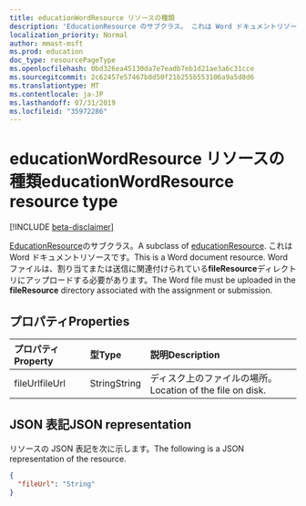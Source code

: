 ```yaml
---
title: educationWordResource リソースの種類
description: 'EducationResource のサブクラス。 これは Word ドキュメントリソースです。 Word ファイルは、に関連付けられた**fileResource**ディレクトリにアップロードする必要があります。 '
localization_priority: Normal
author: mmast-msft
ms.prod: education
doc_type: resourcePageType
ms.openlocfilehash: 0bd326ea45130da7e7eadb7eb1d21ae3a6c31cce
ms.sourcegitcommit: 2c62457e57467b8d50f21b255b553106a9a5d8d6
ms.translationtype: MT
ms.contentlocale: ja-JP
ms.lasthandoff: 07/31/2019
ms.locfileid: "35972286"
---
```

# <a name="educationwordresource-resource-type"></a><span data-ttu-id="a6eb2-105">educationWordResource リソースの種類</span><span class="sxs-lookup"><span data-stu-id="a6eb2-105">educationWordResource resource type</span></span>

[!INCLUDE [beta-disclaimer](../../includes/beta-disclaimer.md)]

<span data-ttu-id="a6eb2-106">[EducationResource](educationresource.md)のサブクラス。</span><span class="sxs-lookup"><span data-stu-id="a6eb2-106">A subclass of [educationResource](educationresource.md).</span></span> <span data-ttu-id="a6eb2-107">これは Word ドキュメントリソースです。</span><span class="sxs-lookup"><span data-stu-id="a6eb2-107">This is a Word document resource.</span></span> <span data-ttu-id="a6eb2-108">Word ファイルは、割り当てまたは送信に関連付けられている**fileResource**ディレクトリにアップロードする必要があります。</span><span class="sxs-lookup"><span data-stu-id="a6eb2-108">The Word file must be uploaded in the **fileResource** directory associated with the assignment or submission.</span></span>


## <a name="properties"></a><span data-ttu-id="a6eb2-109">プロパティ</span><span class="sxs-lookup"><span data-stu-id="a6eb2-109">Properties</span></span>
| <span data-ttu-id="a6eb2-110">プロパティ</span><span class="sxs-lookup"><span data-stu-id="a6eb2-110">Property</span></span>     | <span data-ttu-id="a6eb2-111">型</span><span class="sxs-lookup"><span data-stu-id="a6eb2-111">Type</span></span>   |<span data-ttu-id="a6eb2-112">説明</span><span class="sxs-lookup"><span data-stu-id="a6eb2-112">Description</span></span>|
|:---------------|:--------|:----------|
|<span data-ttu-id="a6eb2-113">fileUrl</span><span class="sxs-lookup"><span data-stu-id="a6eb2-113">fileUrl</span></span>|<span data-ttu-id="a6eb2-114">String</span><span class="sxs-lookup"><span data-stu-id="a6eb2-114">String</span></span>|<span data-ttu-id="a6eb2-115">ディスク上のファイルの場所。</span><span class="sxs-lookup"><span data-stu-id="a6eb2-115">Location of the file on disk.</span></span>|

## <a name="json-representation"></a><span data-ttu-id="a6eb2-116">JSON 表記</span><span class="sxs-lookup"><span data-stu-id="a6eb2-116">JSON representation</span></span>

<span data-ttu-id="a6eb2-117">リソースの JSON 表記を次に示します。</span><span class="sxs-lookup"><span data-stu-id="a6eb2-117">The following is a JSON representation of the resource.</span></span>

<!-- {
  "blockType": "resource",
  "optionalProperties": [

  ],
  "@odata.type": "microsoft.graph.educationWordResource"
}-->

```json
{
  "fileUrl": "String"
}

```

<!-- uuid: 8fcb5dbc-d5aa-4681-8e31-b001d5168d79
2015-10-25 14:57:30 UTC -->
<!--
{
  "type": "#page.annotation",
  "description": "educationWordResource resource",
  "keywords": "",
  "section": "documentation",
  "tocPath": "",
  "suppressions": []
}
-->
